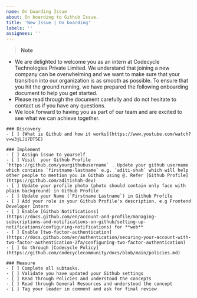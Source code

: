 ```yaml
---
name: On boarding Issue
about: On boarding to Github Issue.
title: 'New Issue | On boarding'
labels: ''
assignees: ''
---
```


> **Note**

- We are delighted to welcome you as an intern at Codecycle Technologies Private Limited. We understand that joining a new company can be overwhelming and we want to make sure that your transition into our organization is as smooth as possible. To ensure that you hit the ground running, we have prepared the following onboarding document to help you get started.
- Please read through the document carefully and do not hesitate to contact us if you have any questions.
- We look forward to having you as part of our team and are excited to see what we can achieve together.

```[tasklist]
### Discovery
- [ ] [What is Github and how it works](https://www.youtube.com/watch?v=w3jLJU7DT5E)
```

```[tasklist]
### Implement
- [ ] Assign issue to yourself
- [ ] Visit  your Github Profile `https://github.com/yourgithubusername` . Update your github username which contains `firstname-lastname` e.g. `aditi-shah` which will help other people to mention you in Github using @. Refer [Github Profile](https://github.com/aditishah-dev)
- [ ] Update your profile photo (photo should contain only face with plain background) in Github Profile
- [ ] Update your Name (`Firstname Lastname`) in Github Profile
- [ ] Add your role in your Github Profile's description. e.g Frontend Developer Intern
- [ ] Enable [Github Notifications](https://docs.github.com/en/account-and-profile/managing-subscriptions-and-notifications-on-github/setting-up-notifications/configuring-notifications) for **web**
- [ ] Enable [two-factor-authentication](https://docs.github.com/en/authentication/securing-your-account-with-two-factor-authentication-2fa/configuring-two-factor-authentication)
- [ ] Go through [Codecycle Policy](https://github.com/codecyclecommunity/docs/blob/main/policies.md)
```

```[tasklist]
### Measure
- [ ] Complete all subtasks.
- [ ] Validate you have updated your Github settings
- [ ] Read through Policies and understood the concepts
- [ ] Read through General Resources and understood the concept
- [ ] Tag your leader in comment and ask for final review
```
